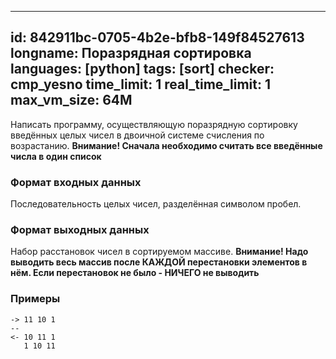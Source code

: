 
---
id: 842911bc-0705-4b2e-bfb8-149f84527613
longname: Поразрядная сортировка
languages: [python]
tags: [sort]
checker: cmp_yesno
time_limit: 1
real_time_limit: 1
max_vm_size: 64M
---


Написать программу, осуществляющую поразрядную сортировку введённых целых чисел в двоичной системе счисления по возрастанию.
**Внимание! Сначала необходимо считать все введённые числа в один список**

### Формат входных данных

Последовательность целых чисел, разделённая символом пробел.

### Формат выходных данных

Набор расстановок чисел в сортируемом массиве.
**Внимание! Надо выводить весь массив после КАЖДОЙ перестановки элементов в нём. Если перестановок
не было - НИЧЕГО не выводить**

### Примеры

```
-> 11 10 1
--
<- 10 11 1
   1 10 11
```

